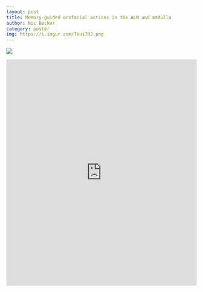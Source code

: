 ```yaml
---
layout: post
title: Memory-guided orofacial actions in the ALM and medulla
author: Nic Becker
category: poster
img: https://i.imgur.com/TVui7RJ.png
---
```


![](https://i.imgur.com/AvrObtJ.png)

<embed src="https://npb.space/assets/pdfs/Bio-X_Poster_Summer_2019.pdf" type="application/pdf" width="100%" height="600px"></embed>